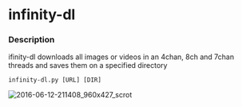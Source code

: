 # infinity-dl
### Description
ifinity-dl downloads all images or videos in an 4chan, 8ch and 7chan threads and saves them on a specified directory
```
infinity-dl.py [URL] [DIR]
```
![2016-06-12-211408_960x427_scrot](https://cloud.githubusercontent.com/assets/7110233/15993202/eb3114a2-30e6-11e6-9fd7-a29c7762813a.png)
